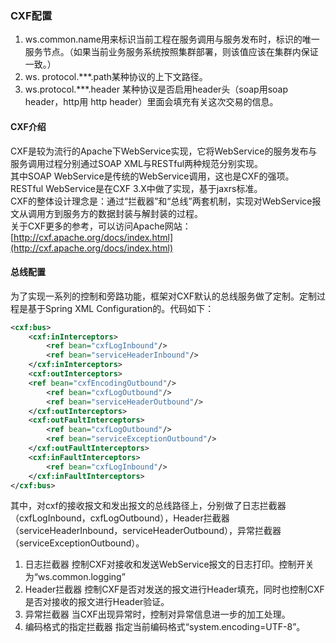 ### CXF配置

1. ws.common.name用来标识当前工程在服务调用与服务发布时，标识的唯一服务节点。（如果当前业务服务系统按照集群部署，则该值应该在集群内保证一致。）
2. ws. protocol.\*\*\*.path某种协议的上下文路径。
3. ws.protocol.\*\*\*.header 某种协议是否启用header头（soap用soap header，http用 http header）里面会填充有关这次交易的信息。

#### CXF介绍

CXF是较为流行的Apache下WebService实现，它将WebService的服务发布与服务调用过程分别通过SOAP XML与RESTful两种规范分别实现。  
其中SOAP WebService是传统的WebService调用，这也是CXF的强项。RESTful WebService是在CXF 3.X中做了实现，基于jaxrs标准。  
CXF的整体设计理念是：通过“拦截器”和“总线”两套机制，实现对WebService报文从调用方到服务方的数据封装与解封装的过程。  
关于CXF更多的参考，可以访问Apache网站：[http://cxf.apache.org/docs/index.html](http://cxf.apache.org/docs/index.html)

#### 总线配置

为了实现一系列的控制和旁路功能，框架对CXF默认的总线服务做了定制。定制过程是基于Spring XML Configuration的。代码如下：

```xml
<cxf:bus>
    <cxf:inInterceptors>
        <ref bean="cxfLogInbound"/>
        <ref bean="serviceHeaderInbound"/>
    </cxf:inInterceptors>
    <cxf:outInterceptors>
    <ref bean="cxfEncodingOutbound"/>
        <ref bean="cxfLogOutbound"/>
        <ref bean="serviceHeaderOutbound"/>
    </cxf:outInterceptors>
    <cxf:outFaultInterceptors>
        <ref bean="cxfLogOutbound"/>
        <ref bean="serviceExceptionOutbound"/>
    </cxf:outFaultInterceptors>
    <cxf:inFaultInterceptors>
        <ref bean="cxfLogInbound"/>
    </cxf:inFaultInterceptors>
</cxf:bus>
```

其中，对cxf的接收报文和发出报文的总线路径上，分别做了日志拦截器（cxfLogInbound，cxfLogOutbound），Header拦截器（serviceHeaderInbound，serviceHeaderOutbound），异常拦截器（serviceExceptionOutbound）。

1. 日志拦截器
   控制CXF对接收和发送WebService报文的日志打印。控制开关为“ws.common.logging”
2. Header拦截器
   控制CXF是否对发送的报文进行Header填充，同时也控制CXF是否对接收的报文进行Header验证。
3. 异常拦截器
   当CXF出现异常时，控制对异常信息进一步的加工处理。
4. 编码格式的指定拦截器
   指定当前编码格式“system.encoding=UTF-8”。




